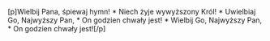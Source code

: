 [p]Wielbij Pana, śpiewaj hymn! * Niech żyje wywyższony Król! * Uwielbiaj Go, Najwyższy Pan, * On godzien chwały jest! * Wielbij Go, Najwyższy Pan, * On godzien chwały jest![/p]